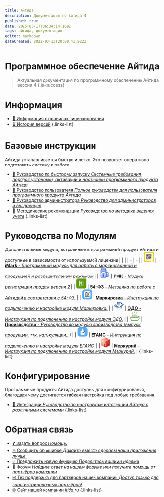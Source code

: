 ```yaml
---
title: Айтида
description: Документация по Айтида 4
published: true
date: 2025-03-17T06:34:14.169Z
tags: айтида, документация
editor: markdown
dateCreated: 2022-03-13T20:08:41.922Z
---
```



# Программное обеспечение Айтида
> Актуальная документация по программному обеспечению Айтида версии 4
{.is-success}

# Информация
- [:key: Информация о правилах лицензирования](/licensing)
- [:hourglass: История версий](/history)
{.links-list}

# Базовые инструкции

Айтида устанавливается быстро и легко. Это позволяет оперативно подготовить систему к работе.

- [:rocket: Руководство по быстрому запуску *Системные требования, порядок установки, активации и настройки программного продукта Айтида*](/docs/quick-start)
- [:busts_in_silhouette: Руководство пользователя *Полное руководство для пользователя программного продукта Айтида*](/docs/user-guide)
- [:wrench: Руководство администратора *Руководство для администраторов и внедренцев*](/docs/admin-guide)
- [:book: Методические рекомендации *Руководство по методике ведения учета*](/docs/metodology)
{.links-list}


# Руководства по Модулям
Дополнительные модули, встроенные в программный продукт Айтида и доступные в зависимости от используемой лицензии
| | |
| - | - |
| ![imark1-32x32.png](/images/mainpage/imark1-32x32.png) | [**iMark** - *Программный модуль для работы с маркированной и продукцией и разрешительным режимом*](/imark) |
| ![rmk.png](/images/mainpage/rmk.png) | [**РМК** - *Модуль регистрации продаж версии 2*](/rmk) |
| ![ofd_32x32.png](/images/mainpage/ofd_32x32.png) | [**54-ФЗ** - *Методика по работе с Айтидой в соответствии с 54-ФЗ.*](/fz54) |
| ![markirovka_32x32.png](/images/mainpage/markirovka_32x32.png) | [**Маркировка** - *Инструкция по подключению и настройке модуля Маркировка.*](/marking) |
| ![edi_32x32.png](/images/mainpage/edi_32x32.png) | [**ЭДО** - *Инструкция по подключению и настройке модуля ЭДО.*](/edi) |
| ![ico-menu32.png](/images/mainpage/ico-menu32.png) | [**Производство** - *Руководство по модулю производства (выпуск продукции, ттк, калькуляции...)*](/docs/prz) |
| ![egais_48x48.png](/images/mainpage/egais_32x32.png) | [**ЕГАИС** - *Инструкция по подключению и настройке модуля ЕГАИС.*](/egais) |
| ![меркурий-россельхознадзор_logo_32x32.png](/images/mainpage/меркурий-россельхознадзор_logo_32x32.png) | [**Меркурий** - *Инструкция по подключению и настройке модуля Меркурий.*](/mercury) |
{.links-list}

# Конфигурирование

Программные продукты Айтида доступны для конфигурирования, благодаря чему достигается гибкая настройка под любые требования.

- [:blue_book: Интеграции *Руководства по настройкам интеграций Айтида с различными системами*](/integrations)
{.links-list}

# Обратная связь
- [:question: Задать вопрос *Помощь.*](https://itida.ru/company/contact#feedback)
- [:fire: Сообщить об ошибке *Давайте вместе сделаем наши приложения лучше.*](https://forum.itida.ru/viewforum.php?f=5)
- [:bulb: Предложить новую функцию *Поделитесь вашими идеями*](https://forum.itida.ru/viewforum.php?f=8)
- [:speech_balloon: Форум *Найдите ответ на нашем форуме или получите помощь от партнёров компании*](https://forum.itida.ru/)
- [:ballot_box_with_check: Тех поддержка для партнёров нашей компании *Доступ только для зарегистрированных партнёров!*](https://itida.intraservice.ru)
- [:globe_with_meridians: Сайт нашей компании *itida.ru*](https://itida.ru)
{.links-list}
